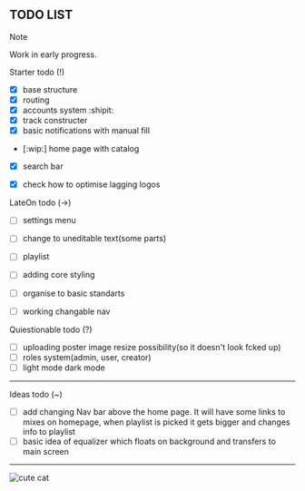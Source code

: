 TODO LIST
-------------------------------------------------------------------------------

> [!NOTE]
> Work in early progress.

Starter todo (!)
- [x] base structure
- [x] routing
- [x] accounts system :shipit:
- [x] track constructer
- [x] basic notifications with manual fill
- [:wip:] home page with catalog
- [x] search bar
- [x] check how to optimise lagging logos 


LateOn todo (->)
- [ ] settings menu 
- [ ] change to uneditable text(some parts)
- [ ] playlist
- [ ] adding core styling
- [ ] organise to basic standarts

- [ ] working changable nav

Quiestionable todo (?)
- [ ] uploading poster image resize possibility(so it doesn't look fcked up)
- [ ] roles system(admin, user, creator)
- [ ] light mode dark mode

-------------------------------------------------------------------------------
Ideas todo (~)

- [ ] add changing Nav bar above the home page. It will have some links to mixes on homepage, when playlist is picked it gets bigger and changes info to playlist 
- [ ] basic idea of equalizer which floats on background and transfers to main screen 

-------------------------------------------------------------------------------

![cute cat](https://i.pinimg.com/736x/35/bc/b0/35bcb0f121900adb8bd3610360d9520e.jpg)